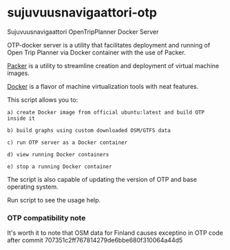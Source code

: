 sujuvuusnavigaattori-otp
========================

Sujuvuusnavigaattori OpenTripPlanner Docker Server

OTP-docker server is a utility that facilitates deployment and running
of Open Trip Planner via Docker container with the use of Packer.

[Packer](https://packer.io/) is a utility to streamline creation and deployment of virtual
machine images.

[Docker](http://docker.io/) is a flavor of machine virtualization tools with neat features.

This script allows you to:

    a) create Docker image from official ubuntu:latest and build OTP inside it

    b) build graphs using custom downloaded OSM/GTFS data

    c) run OTP server as a Docker container

    d) view running Docker containers

    e) stop a running Docker container

The script is also capable of updating the version of OTP and base operating 
system.

Run script to see the usage help.

### OTP compatibility note

It's worth it to note that OSM data for Finland causes exceptino in OTP code after commit 707351c2ff767814279de6bbe680f310064a44d5